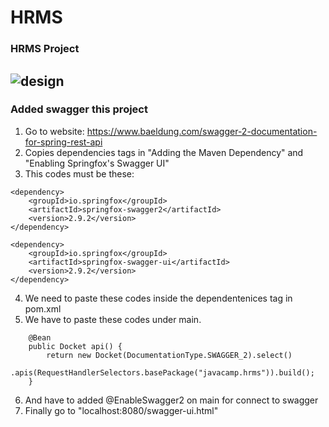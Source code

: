 # HRMS
### HRMS Project 
![design](https://user-images.githubusercontent.com/54038172/119261047-36b69000-bbde-11eb-9853-72231990ef77.PNG)
-----------------------------------------------------
### Added swagger this project

1. Go to website: https://www.baeldung.com/swagger-2-documentation-for-spring-rest-api
2. Copies dependencies tags in "Adding the Maven Dependency" and "Enabling Springfox's Swagger UI"
3. This codes must be these:
```
<dependency>
    <groupId>io.springfox</groupId>
    <artifactId>springfox-swagger2</artifactId>
    <version>2.9.2</version>
</dependency>

<dependency>
	<groupId>io.springfox</groupId>
	<artifactId>springfox-swagger-ui</artifactId>
	<version>2.9.2</version>
</dependency>
```
4. We need to paste these codes inside the dependentenices tag in pom.xml
5. We have to paste these codes under main.
```
	@Bean
	public Docket api() {
		return new Docket(DocumentationType.SWAGGER_2).select()
				.apis(RequestHandlerSelectors.basePackage("javacamp.hrms")).build();
	}
```
6. And have to added @EnableSwagger2 on main for connect to swagger 
7. Finally go to "localhost:8080/swagger-ui.html"
